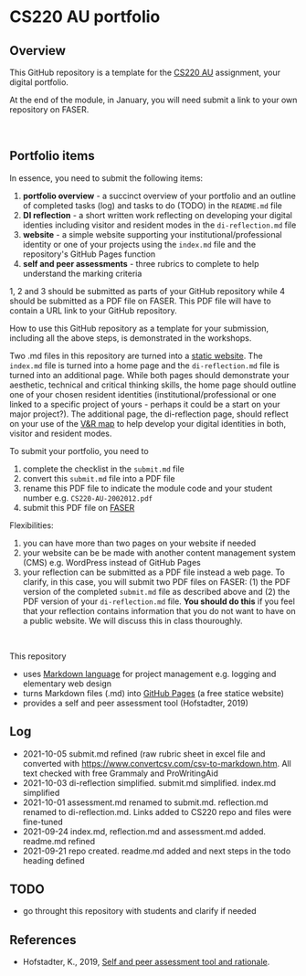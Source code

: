 <!-- #todo
- all files: logic/aesthetic/grammar/ref to other repo check
  - perhaps outline the parts of the repository:
    - README.md : task managmenet, log
    - index.md : website
    - di-reflection : reflection on DI
    - submit.md : checklist + self and peer assessement
- add ideas from last year's examples
- make screencast on submitting - start from making a GitHub repo
-->

# CS220 AU portfolio
## Overview
This GitHub repository is a template for the [CS220 AU](https://github.com/krisztian-hofstadter-tedor/CS220-AU-navigating-the-digital-world) assignment, your digital portfolio. 

At the end of the module, in January, you will need submit a link to your own repository on FASER. 

<br>

## Portfolio items
In essence, you need to submit the following items:

1. **portfolio overview** - a succinct overview of your portfolio and an outline of completed tasks (log) and tasks to do (TODO) in the `README.md` file
2. **DI reflection** - a short written work reflecting on developing your digital identies including visitor and resident modes in the `di-reflection.md` file
3. **website** - a simple website supporting your institutional/professional identity or one of your projects using the `index.md` file and the repository's GitHub Pages function
4. **self and peer assessments** - three rubrics to complete to help understand the marking criteria

1, 2 and 3 should be submitted as parts of your GitHub repository while 4 should be submitted as a PDF file on FASER. This PDF file will have to contain a URL link to your GitHub repository.

How to use this GitHub repository as a template for your submission, including all the above steps, is demonstrated in the workshops. 

Two .md files in this repository are turned into a [static website](https://krisztian-hofstadter-tedor.github.io/CS220-AU-portfolio/). The `index.md` file is turned into a home page and the `di-reflection.md` file is turned into an additional page. While both pages should demonstrate your aesthetic, technical and critical thinking skills, the home page should outline <!-- #todo is there a better phrase for this --> one of your chosen resident identities (institutional/professional or one linked to a specific project of yours - perhaps it could be a start on your major project?). The additional page, the di-reflection page, should reflect on your use of the [V&R map](https://krisztian-hofstadter-tedor.github.io/CS220-AU-navigating-the-digital-world/digital-identities) to help develop your digital identities in both, visitor and resident modes.

To submit your portfolio, you need to
1. complete the checklist in the `submit.md` file
2. convert this `submit.md` file into a PDF file
3. rename this PDF file to indicate the module code and your student number e.g. `CS220-AU-2002012.pdf`
4. submit this PDF file on [FASER](https://faser.essex.ac.uk/)

<!-- #todo make screencast and link video -->

Flexibilities:   
1. you can have more than two pages on your website if needed
2. your website can be be made with another content management system (CMS) e.g. WordPress instead of GitHub Pages
3. your reflection can be submitted as a PDF file instead a web page. To clarify, in this case, you will submit two PDF files on FASER: (1) the PDF version of the completed `submit.md` file as described above and (2) the PDF version of your `di-reflection.md` file. **You should do this** if you feel that your reflection contains information that you do not want to have on a public website. We will discuss this in class thouroughly.

<br>

This repository
- uses [Markdown language](https://guides.github.com/features/mastering-markdown/) for project management e.g. logging and elementary web design
- turns Markdown files (.md) into [GitHub Pages](https://pages.github.com/) (a free statice website)
- provides a self and peer assessment tool (Hofstadter, 2019)


## Log
<!-- #todo remove content of template's log and add my own -->
- 2021-10-05 submit.md refined (raw rubric sheet in excel file and converted with https://www.convertcsv.com/csv-to-markdown.htm. All text checked with free Grammaly and ProWritingAid
- 2021-10-03 di-reflection simplified. submit.md simplified. index.md simplified
- 2021-10-01 assessment.md renamed to submit.md. reflection.md renamed to di-reflection.md. Links added to CS220 repo and files were fine-tuned
- 2021-09-24 index.md, reflection.md and assessment.md added. readme.md refined
- 2021-09-21 repo created. readme.md added and next steps in the todo heading defined

## TODO
- go throught this repository with students and clarify if needed

## References
- Hofstadter, K., 2019, [Self and peer assessment tool and rationale](https://khofstadter.com/assets/doc/Hofstadter-2019-self-and-peer-assessment-tool-and-rationale.pdf).
